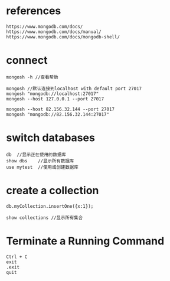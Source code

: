 # references
    https://www.mongodb.com/docs/
    https://www.mongodb.com/docs/manual/    
    https://www.mongodb.com/docs/mongodb-shell/


# connect
    mongosh -h //查看帮助

    mongosh //默认连接到localhost with default port 27017
    mongosh "mongodb://localhost:27017"
    mongosh --host 127.0.0.1 --port 27017

    mongosh --host 82.156.32.144 --port 27017
    mongosh "mongodb://82.156.32.144:27017"


# switch databases
    db  //显示正在使用的数据库
    show dbs    //显示所有数据库
    use mytest  //使用或创建数据库

# create a collection
    db.myCollection.insertOne({x:1});

    show collections //显示所有集合


# Terminate a Running Command
    Ctrl + C
    exit
    .exit
    quit
